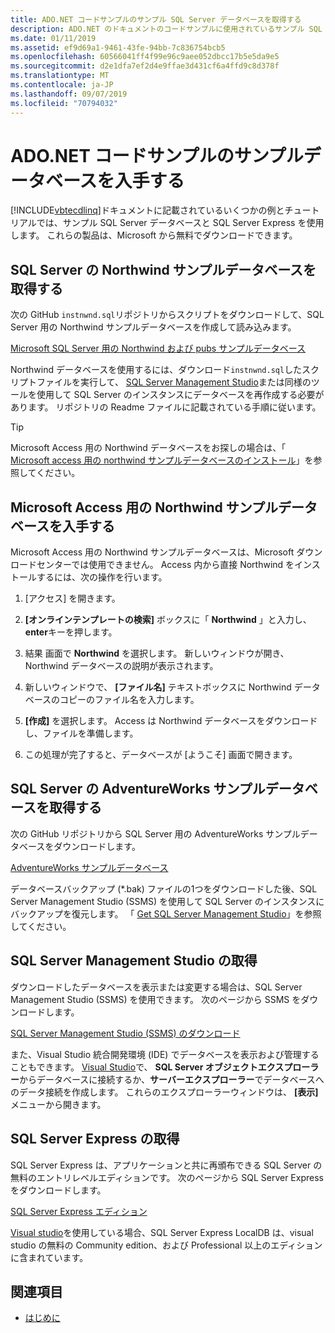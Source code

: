 ```yaml
---
title: ADO.NET コードサンプルのサンプル SQL Server データベースを取得する
description: ADO.NET のドキュメントのコードサンプルに使用されているサンプル SQL Server データベースと、SQL Server および管理ツールをダウンロードします。
ms.date: 01/11/2019
ms.assetid: ef9d69a1-9461-43fe-94bb-7c836754bcb5
ms.openlocfilehash: 60566041ff4f99e96c9aee052dbcc17b5e5da9e5
ms.sourcegitcommit: d2e1dfa7ef2d4e9ffae3d431cf6a4ffd9c8d378f
ms.translationtype: MT
ms.contentlocale: ja-JP
ms.lasthandoff: 09/07/2019
ms.locfileid: "70794032"
---
```

# <a name="get-the-sample-databases-for-adonet-code-samples"></a>ADO.NET コードサンプルのサンプルデータベースを入手する

[!INCLUDE[vbtecdlinq](../../../../../../includes/vbtecdlinq-md.md)]ドキュメントに記載されているいくつかの例とチュートリアルでは、サンプル SQL Server データベースと SQL Server Express を使用します。 これらの製品は、Microsoft から無料でダウンロードできます。

## <a name="get-the-northwind-sample-database-for-sql-server"></a>SQL Server の Northwind サンプルデータベースを取得する

次の GitHub `instnwnd.sql`リポジトリからスクリプトをダウンロードして、SQL Server 用の Northwind サンプルデータベースを作成して読み込みます。

[Microsoft SQL Server 用の Northwind および pubs サンプルデータベース](https://github.com/Microsoft/sql-server-samples/tree/master/samples/databases/northwind-pubs)

Northwind データベースを使用するには、ダウンロード`instnwnd.sql`したスクリプトファイルを実行して、 [SQL Server Management Studio](#get_ssms)または同様のツールを使用して SQL Server のインスタンスにデータベースを再作成する必要があります。 リポジトリの Readme ファイルに記載されている手順に従います。

> [!TIP]
> Microsoft Access 用の Northwind データベースをお探しの場合は、「 [Microsoft access 用の northwind サンプルデータベースのインストール](#northwind_access)」を参照してください。

## <a name="northwind_access"></a>Microsoft Access 用の Northwind サンプルデータベースを入手する

Microsoft Access 用の Northwind サンプルデータベースは、Microsoft ダウンロードセンターでは使用できません。 Access 内から直接 Northwind をインストールするには、次の操作を行います。

1. [アクセス] を開きます。

1. **[オンラインテンプレートの検索]** ボックスに「 **Northwind** 」と入力し、 **enter**キーを押します。

1. 結果 画面で  **Northwind** を選択します。 新しいウィンドウが開き、Northwind データベースの説明が表示されます。

1. 新しいウィンドウで、 **[ファイル名]** テキストボックスに Northwind データベースのコピーのファイル名を入力します。

1. **[作成]** を選択します。 Access は Northwind データベースをダウンロードし、ファイルを準備します。

1. この処理が完了すると、データベースが [ようこそ] 画面で開きます。

## <a name="get-the-adventureworks-sample-database-for-sql-server"></a>SQL Server の AdventureWorks サンプルデータベースを取得する

次の GitHub リポジトリから SQL Server 用の AdventureWorks サンプルデータベースをダウンロードします。

[AdventureWorks サンプルデータベース](https://github.com/Microsoft/sql-server-samples/releases/tag/adventureworks)

データベースバックアップ (\*.bak) ファイルの1つをダウンロードした後、SQL Server Management Studio (SSMS) を使用して SQL Server のインスタンスにバックアップを復元します。 「 [Get SQL Server Management Studio](#get_ssms)」を参照してください。

## <a name="get_ssms"></a>SQL Server Management Studio の取得
ダウンロードしたデータベースを表示または変更する場合は、SQL Server Management Studio (SSMS) を使用できます。 次のページから SSMS をダウンロードします。

[SQL Server Management Studio (SSMS) のダウンロード](/sql/ssms/download-sql-server-management-studio-ssms) 

また、Visual Studio 統合開発環境 (IDE) でデータベースを表示および管理することもできます。 [Visual Studio](https://www.visualstudio.com/downloads/?utm_medium=microsoft&utm_source=docs.microsoft.com&utm_campaign=button+cta&utm_content=download+vs2017)で、 **SQL Server オブジェクトエクスプローラー**からデータベースに接続するか、**サーバーエクスプローラー**でデータベースへのデータ接続を作成します。 これらのエクスプローラーウィンドウは、 **[表示]** メニューから開きます。

## <a name="get_sql"></a>SQL Server Express の取得

SQL Server Express は、アプリケーションと共に再頒布できる SQL Server の無料のエントリレベルエディションです。 次のページから SQL Server Express をダウンロードします。
  
[SQL Server Express エディション](https://www.microsoft.com/sql-server/sql-server-editions-express)

[Visual studio](https://www.visualstudio.com/downloads/?utm_medium=microsoft&utm_source=docs.microsoft.com&utm_campaign=button+cta&utm_content=download+vs2017)を使用している場合、SQL Server Express LocalDB は、visual studio の無料の Community edition、および Professional 以上のエディションに含まれています。  

## <a name="see-also"></a>関連項目

- [はじめに](getting-started.md)
